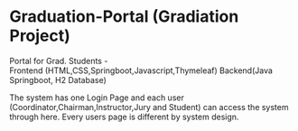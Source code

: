 # Graduation-Portal (Gradiation Project)
Portal for Grad. Students -  
Frontend (HTML,CSS,Springboot,Javascript,Thymeleaf) 
Backend(Java Springboot, H2 Database)

The system has one Login Page and each user (Coordinator,Chairman,Instructor,Jury and Student) can access the system through here.
Every users page is different by system design.

